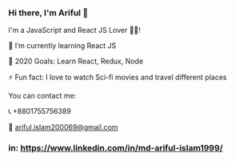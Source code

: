 ### Hi there, I'm Ariful 👋

I'm a JavaScript and React JS Lover 💓💓!

🌱 I’m currently learning React JS

🥅 2020 Goals: Learn React, Redux, Node

⚡ Fun fact: I love to watch Sci-fi movies and travel different places

You can contact me:

📞 +8801755756389

📧 ariful.islam200069@gmail.com
### in: https://www.linkedin.com/in/md-ariful-islam1999/ 

